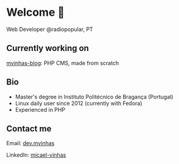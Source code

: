 # Welcome 👋

Web Developer @radiopopular, PT


## Currently working on

[mvinhas-blog](https://github.com/MVinhas/mvinhas-blog): PHP CMS, made from scratch


## Bio

- Master's degree in Instituto Politécnico de Bragança (Portugal)
- Linux daily user since 2012 (currently with Fedora)
- Experienced in PHP

## Contact me

Email: [dev.mvinhas](mailto:dev.mvinhas@gmail.com)

LinkedIn: [micael-vinhas](https://www.linkedin.com/in/micael-vinhas-74bab1112)
